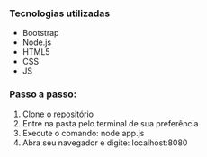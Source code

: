<h3>Tecnologias utilizadas</h3>
<ul>
    <li>Bootstrap</li>
    <li>Node.js</li>
    <li>HTML5</li>
    <li>CSS</li>
    <li>JS</li>
</ul>

<h3>Passo a passo:</h3>
<ol>
    <li>Clone o repositório</li>
    <li>Entre na pasta pelo terminal de sua preferência</li>
    <li>Execute o comando: node app.js</li>
    <li>Abra seu navegador e digite: localhost:8080</li>
</ol>
